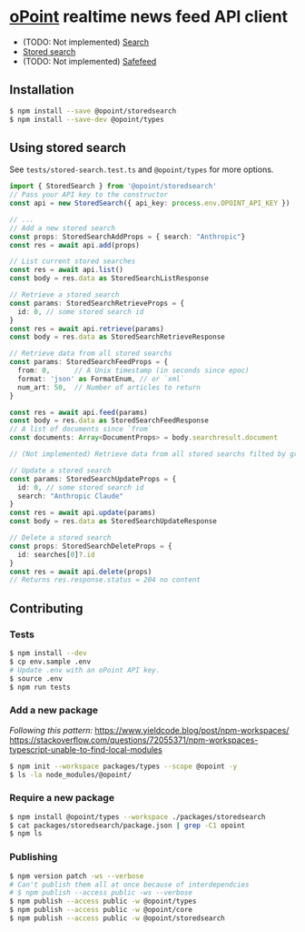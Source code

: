 # [oPoint](https://opoint.com/) realtime news feed API client

* (TODO: Not implemented) [Search](https://api-docs.opoint.com/guides/getting-started-with-searching)
* [Stored search](https://api-docs.opoint.com/references/api#storedsearch)
* (TODO: Not implemented) [Safefeed](https://api-docs.opoint.com/references/safefeed)

## Installation
```bash
$ npm install --save @opoint/storedsearch
$ npm install --save-dev @opoint/types
```

## Using stored search

See `tests/stored-search.test.ts` and `@opoint/types` for more options.

```ts
import { StoredSearch } from '@opoint/storedsearch'
// Pass your API key to the constructor
const api = new StoredSearch({ api_key: process.env.OPOINT_API_KEY })

// ...
// Add a new stored search
const props: StoredSearchAddProps = { search: "Anthropic"}
const res = await api.add(props)

// List current stored searches
const res = await api.list()
const body = res.data as StoredSearchListResponse

// Retrieve a stored search
const params: StoredSearchRetrieveProps = {
  id: 0, // some stored search id
}
const res = await api.retrieve(params)
const body = res.data as StoredSearchRetrieveResponse

// Retrieve data from all stored searchs
const params: StoredSearchFeedProps = {
  from: 0,      // A Unix timestamp (in seconds since epoc)
  format: 'json' as FormatEnum, // or `xml`
  num_art: 50,  // Number of articles to return
}

const res = await api.feed(params)
const body = res.data as StoredSearchFeedResponse
// A list of documents since `from`
const documents: Array<DocumentProps> = body.searchresult.document

// (Not implemented) Retrieve data from all stored searchs filted by group

// Update a stored search
const params: StoredSearchUpdateProps = {
  id: 0, // some stored search id
  search: "Anthropic Claude"
}
const res = await api.update(params)
const body = res.data as StoredSearchUpdateResponse

// Delete a stored search
const props: StoredSearchDeleteProps = {
  id: searches[0]?.id
}
const res = await api.delete(props)
// Returns res.response.status = 204 no content
```

## Contributing

### Tests

```bash
$ npm install --dev
$ cp env.sample .env
# Update .env with an oPoint API key.
$ source .env
$ npm run tests
```

### Add a new package
_Following this pattern:_
https://www.yieldcode.blog/post/npm-workspaces/
https://stackoverflow.com/questions/72055371/npm-workspaces-typescript-unable-to-find-local-modules

```bash
$ npm init --workspace packages/types --scope @opoint -y
$ ls -la node_modules/@opoint/
```

### Require a new package

```bash
$ npm install @opoint/types --workspace ./packages/storedsearch
$ cat packages/storedsearch/package.json | grep -C1 opoint
$ npm ls
```

### Publishing

```bash
$ npm version patch -ws --verbose
# Can't publish them all at once because of interdependcies
# $ npm publish --access public -ws --verbose
$ npm publish --access public -w @opoint/types
$ npm publish --access public -w @opoint/core
$ npm publish --access public -w @opoint/storedsearch
```
